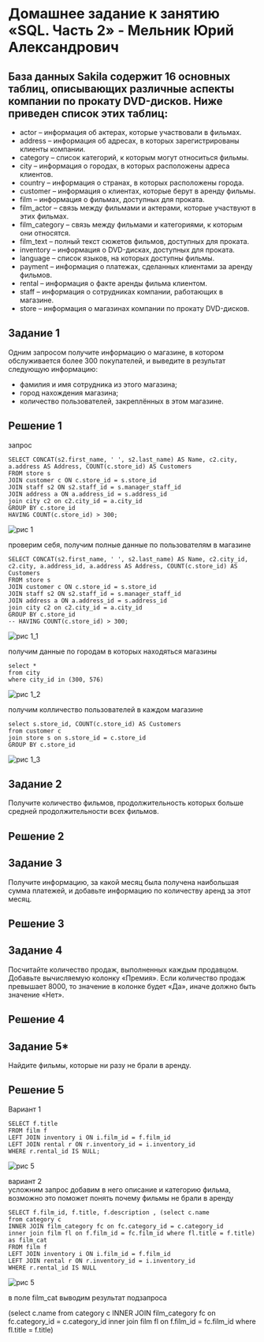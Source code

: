 # Домашнее задание к занятию «SQL. Часть 2» - Мельник Юрий Александрович

## База данных Sakila содержит 16 основных таблиц, описывающих различные аспекты компании по прокату DVD-дисков. Ниже приведен список этих таблиц:

   - actor – информация об актерах, которые участвовали в фильмах.
   - address – информация об адресах, в которых зарегистрированы клиенты компании.
   - category – список категорий, к которым могут относиться фильмы.
   - city – информация о городах, в которых расположены адреса клиентов.
   - country – информация о странах, в которых расположены города.
   - customer – информация о клиентах, которые берут в аренду фильмы.
   - film – информация о фильмах, доступных для проката.
   - film_actor – связь между фильмами и актерами, которые участвуют в этих фильмах.
   - film_category – связь между фильмами и категориями, к которым они относятся.
   - film_text – полный текст сюжетов фильмов, доступных для проката.
   - inventory – информация о DVD-дисках, доступных для проката.
   - language – список языков, на которых доступны фильмы.
   - payment – информация о платежах, сделанных клиентами за аренду фильмов.
   - rental – информация о факте аренды фильма клиентом.
   - staff – информация о сотрудниках компании, работающих в магазине.
   - store – информация о магазинах компании по прокату DVD-дисков.
## Задание 1
Одним запросом получите информацию о магазине, в котором обслуживается более 300 покупателей, и выведите в результат следующую информацию:

- фамилия и имя сотрудника из этого магазина;
- город нахождения магазина;
- количество пользователей, закреплённых в этом магазине.


## Решение 1 
запрос  
```
SELECT CONCAT(s2.first_name, ' ', s2.last_name) AS Name, c2.city, a.address AS Address, COUNT(c.store_id) AS Customers
FROM store s 
JOIN customer c ON c.store_id = s.store_id 
JOIN staff s2 ON s2.staff_id = s.manager_staff_id
JOIN address a ON a.address_id = s.address_id 
join city c2 on c2.city_id = a.city_id 
GROUP BY c.store_id 
HAVING COUNT(c.store_id) > 300;
```
![рис 1](https://github.com/ysatii/DB-HW4/blob/main/img/image1.jpg)

проверим себя, получим полные данные по пользователям в магазине  
```
SELECT CONCAT(s2.first_name, ' ', s2.last_name) AS Name, c2.city_id, c2.city, a.address_id, a.address AS Address, COUNT(c.store_id) AS Customers
FROM store s 
JOIN customer c ON c.store_id = s.store_id 
JOIN staff s2 ON s2.staff_id = s.manager_staff_id
JOIN address a ON a.address_id = s.address_id 
join city c2 on c2.city_id = a.city_id 
GROUP BY c.store_id 
-- HAVING COUNT(c.store_id) > 300;
```
![рис 1_1](https://github.com/ysatii/DB-HW4/blob/main/img/image1_1.jpg)

получим данные по городам в которых находяться магазины  
```
select *
from city
where city_id in (300, 576)
```
![рис 1_2](https://github.com/ysatii/DB-HW4/blob/main/img/image1_2.jpg)

получим колличество пользователей в каждом магазине  
```
select s.store_id, COUNT(c.store_id) AS Customers
from customer c
join store s on s.store_id = c.store_id 
GROUP BY c.store_id 
```
![рис 1_3](https://github.com/ysatii/DB-HW4/blob/main/img/image1_3.jpg)


## Задание 2
Получите количество фильмов, продолжительность которых больше средней продолжительности всех фильмов.

## Решение 2
  

## Задание 3
Получите информацию, за какой месяц была получена наибольшая сумма платежей, и добавьте информацию по количеству аренд за этот месяц.

## Решение 3


## Задание 4
Посчитайте количество продаж, выполненных каждым продавцом. Добавьте вычисляемую колонку «Премия». Если количество продаж превышает 8000, то значение в колонке будет «Да», иначе должно быть значение «Нет».

## Решение 4


## Задание 5*
Найдите фильмы, которые ни разу не брали в аренду.


## Решение 5

Вариант 1  
```
SELECT f.title
FROM film f
LEFT JOIN inventory i ON i.film_id = f.film_id
LEFT JOIN rental r ON r.inventory_id = i.inventory_id
WHERE r.rental_id IS NULL;
```

![рис 5](https://github.com/ysatii/DB-HW4/blob/main/img/image5.jpg)

вариант 2  
усложним запрос добавим в него описание и категорию фильма, возможно это поможет понять  почему фильмы не брали в аренду  
```
SELECT f.film_id, f.title, f.description , (select c.name
from category c 
INNER JOIN film_category fc on fc.category_id = c.category_id
inner join film fl on f.film_id = fc.film_id where fl.title = f.title) as film_cat
FROM film f
LEFT JOIN inventory i ON i.film_id = f.film_id
LEFT JOIN rental r ON r.inventory_id = i.inventory_id
WHERE r.rental_id IS NULL
```
![рис 5](https://github.com/ysatii/DB-HW4/blob/main/img/image5_1.jpg)

в поле film_cat выводим результат подзапроса 

 (select c.name
from category c 
INNER JOIN film_category fc on fc.category_id = c.category_id
inner join film fl on f.film_id = fc.film_id where fl.title = f.title) 